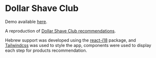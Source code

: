 # Dollar Shave Club

Demo available [here](https://dollarshaveclub.pages.dev/).

A reproduction of [Dollar Shave Club recommendations](https://www.dollarshaveclub.com/get-started/review/guest-member-profile).

Hebrew support was developed using the [react-i18](https://react.i18next.com/) package, and [Tailwindcss](https://tailwindcss.com/) was used to style the app, components were used to display each step for products recommendation.